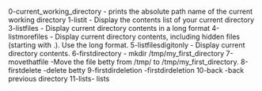 0-current_working_directory - prints the absolute path name of the current working directory
1-listit - Display the contents list of your current directory
3-listfiles - Display current directory contents in a long format
4-listmorefiles - Display current directory contents, including hidden files (starting with .). Use the long format.
5-listfilesdigitonly - Display current directory contents.
6-firstdirectory - mkdir /tmp/my_first_directory
7-movethatfile -Move the file betty from /tmp/ to /tmp/my_first_directory.
8-firstdelete -delete betty
9-firstdirdeletion -firstdirdeletion
10-back -back previous directory
11-lists- lists
